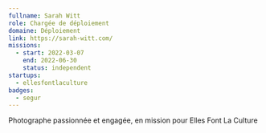 ```yaml
---
fullname: Sarah Witt
role: Chargée de déploiement 
domaine: Déploiement
link: https://sarah-witt.com/
missions:
  - start: 2022-03-07
    end: 2022-06-30
    status: independent
startups:
  - ellesfontlaculture
badges:
  - segur
---
```


Photographe passionnée et engagée, en mission pour Elles Font La Culture
